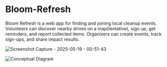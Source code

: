 # Bloom-Refresh
Bloom Refresh is a web app for finding and joining local cleanup events. Volunteers can discover nearby drives on a map(tentative), sign up, get reminders, and report collected items. Organizers can create events, track sign-ups, and share impact results.

![Screenshot Capture - 2025-05-19 - 00-51-43](https://github.com/user-attachments/assets/8661009e-33f2-45e2-a28a-68a576b5bfca)


![Conceptual Diagram](https://github.com/user-attachments/assets/3ab68ccd-d6c0-42cd-b477-e0631d0e0f44)
